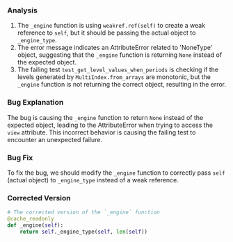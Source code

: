 ### Analysis
1. The `_engine` function is using `weakref.ref(self)` to create a weak reference to `self`, but it should be passing the actual object to `_engine_type`.
2. The error message indicates an AttributeError related to 'NoneType' object, suggesting that the `_engine` function is returning `None` instead of the expected object.
3. The failing test `test_get_level_values_when_periods` is checking if the levels generated by `MultiIndex.from_arrays` are monotonic, but the `_engine` function is not returning the correct object, resulting in the error.

### Bug Explanation
The bug is causing the `_engine` function to return `None` instead of the expected object, leading to the AttributeError when trying to access the `view` attribute. This incorrect behavior is causing the failing test to encounter an unexpected failure.

### Bug Fix
To fix the bug, we should modify the `_engine` function to correctly pass `self` (actual object) to `_engine_type` instead of a weak reference.

### Corrected Version
```python
# The corrected version of the `_engine` function
@cache_readonly
def _engine(self):
    return self._engine_type(self, len(self))
```